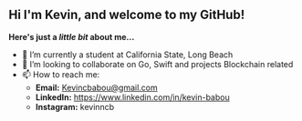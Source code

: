 ## Hi I'm Kevin, and welcome to my GitHub!
**Here's just a _little bit_ about me...**
- 🌱 I’m currently a student at California State, Long Beach
- 💞️ I’m looking to collaborate on Go, Swift and projects Blockchain related
- 📫 How to reach me:
  - **Email:** Kevincbabou@gmail.com
  - **LinkedIn:** https://www.linkedin.com/in/kevin-babou
  - **Instagram:** kevinncb

<!---
kevinclb/kevinclb is a ✨ special ✨ repository because its `README.md` (this file) appears on your GitHub profile.
You can click the Preview link to take a look at your changes.
--->
